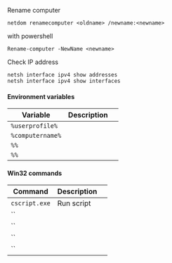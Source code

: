 Rename computer
```
netdom renamecomputer <oldname> /newname:<newname>
```
with powershell
```
Rename-computer -NewName <newname>
```

Check IP address
```
netsh interface ipv4 show addresses
netsh interface ipv4 show interfaces
```

#### Environment variables

| Variable | Description | |
| --- | --- | --- |
| `%userprofile%` | | |
| `%computername%` | | |
| `%%` | | |
| `%%` | | |

#### Win32 commands

| Command | Description | |
| --- | --- | --- |
| `cscript.exe` | Run script | |
| `` | | |
| `` | | |
| `` | | |
| `` | | |